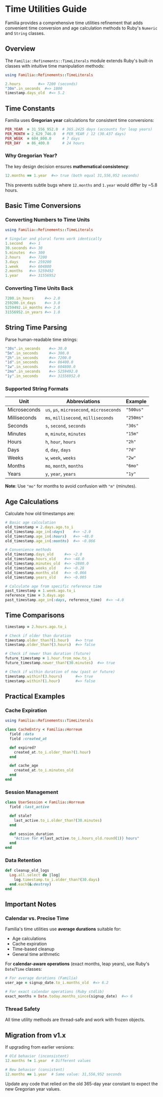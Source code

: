 # Time Utilities Guide

Familia provides a comprehensive time utilities refinement that adds convenient time conversion and age calculation methods to Ruby's `Numeric` and `String` classes.

## Overview

The `Familia::Refinements::TimeLiterals` module extends Ruby's built-in classes with intuitive time manipulation methods:

```ruby
using Familia::Refinements::TimeLiterals

2.hours        #=> 7200 (seconds)
"30m".in_seconds  #=> 1800
timestamp.days_old  #=> 5.2
```

## Time Constants

Familia uses **Gregorian year** calculations for consistent time conversions:

```ruby
PER_YEAR  = 31_556_952.0  # 365.2425 days (accounts for leap years)
PER_MONTH = 2_629_746.0   # PER_YEAR / 12 (30.437 days)
PER_WEEK  = 604_800.0     # 7 days
PER_DAY   = 86_400.0      # 24 hours
```

### Why Gregorian Year?

The key design decision ensures **mathematical consistency**:

```ruby
12.months == 1.year  #=> true (both equal 31,556,952 seconds)
```

This prevents subtle bugs where `12.months` and `1.year` would differ by ~5.8 hours.

## Basic Time Conversions

### Converting Numbers to Time Units

```ruby
using Familia::Refinements::TimeLiterals

# Singular and plural forms work identically
1.second   #=> 1
30.seconds #=> 30
5.minutes  #=> 300
2.hours    #=> 7200
3.days     #=> 259200
1.week     #=> 604800
2.months   #=> 5259492
1.year     #=> 31556952
```

### Converting Time Units Back

```ruby
7200.in_hours     #=> 2.0
259200.in_days    #=> 3.0
5259492.in_months #=> 2.0
31556952.in_years #=> 1.0
```

## String Time Parsing

Parse human-readable time strings:

```ruby
"30s".in_seconds    #=> 30.0
"5m".in_seconds     #=> 300.0
"2h".in_seconds     #=> 7200.0
"1d".in_seconds     #=> 86400.0
"1w".in_seconds     #=> 604800.0
"2mo".in_seconds    #=> 5259492.0
"1y".in_seconds     #=> 31556952.0
```

### Supported String Formats

| Unit | Abbreviations | Example |
|------|---------------|---------|
| Microseconds | `us`, `μs`, `microsecond`, `microseconds` | `"500us"` |
| Milliseconds | `ms`, `millisecond`, `milliseconds` | `"250ms"` |
| Seconds | `s`, `second`, `seconds` | `"30s"` |
| Minutes | `m`, `minute`, `minutes` | `"15m"` |
| Hours | `h`, `hour`, `hours` | `"2h"` |
| Days | `d`, `day`, `days` | `"7d"` |
| Weeks | `w`, `week`, `weeks` | `"2w"` |
| Months | `mo`, `month`, `months` | `"6mo"` |
| Years | `y`, `year`, `years` | `"1y"` |

**Note**: Use `"mo"` for months to avoid confusion with `"m"` (minutes).

## Age Calculations

Calculate how old timestamps are:

```ruby
# Basic age calculation
old_timestamp = 2.days.ago.to_i
old_timestamp.age_in(:days)    #=> ~2.0
old_timestamp.age_in(:hours)   #=> ~48.0
old_timestamp.age_in(:months)  #=> ~0.066

# Convenience methods
old_timestamp.days_old     #=> ~2.0
old_timestamp.hours_old    #=> ~48.0
old_timestamp.minutes_old  #=> ~2880.0
old_timestamp.weeks_old    #=> ~0.28
old_timestamp.months_old   #=> ~0.066
old_timestamp.years_old    #=> ~0.005

# Calculate age from specific reference time
past_timestamp = 1.week.ago.to_i
reference_time = 3.days.ago
past_timestamp.age_in(:days, reference_time)  #=> ~4.0
```

## Time Comparisons

```ruby
timestamp = 2.hours.ago.to_i

# Check if older than duration
timestamp.older_than?(1.hour)   #=> true
timestamp.older_than?(3.hours)  #=> false

# Check if newer than duration (future)
future_timestamp = 1.hour.from_now.to_i
future_timestamp.newer_than?(30.minutes)  #=> true

# Check if within duration of now (past or future)
timestamp.within?(3.hours)      #=> true
timestamp.within?(1.hour)       #=> false
```

## Practical Examples

### Cache Expiration

```ruby
using Familia::Refinements::TimeLiterals

class CacheEntry < Familia::Horreum
  field :data
  field :created_at

  def expired?
    created_at.to_i.older_than?(1.hour)
  end

  def cache_age
    created_at.to_i.minutes_old
  end
end
```

### Session Management

```ruby
class UserSession < Familia::Horreum
  field :last_active

  def stale?
    last_active.to_i.older_than?(30.minutes)
  end

  def session_duration
    "Active for #{last_active.to_i.hours_old.round(1)} hours"
  end
end
```

### Data Retention

```ruby
def cleanup_old_logs
  Log.all.select do |log|
    log.timestamp.to_i.older_than?(30.days)
  end.each(&:destroy)
end
```

## Important Notes

### Calendar vs. Precise Time

Familia's time utilities use **average durations** suitable for:
- Age calculations
- Cache expiration
- Time-based cleanup
- General time arithmetic

For **calendar-aware operations** (exact months, leap years), use Ruby's `Date`/`Time` classes:

```ruby
# For average durations (Familia)
user_age = signup_date.to_i.months_old  #=> 6.2

# For exact calendar operations (Ruby stdlib)
exact_months = Date.today.months_since(signup_date)  #=> 6
```

### Thread Safety

All time utility methods are thread-safe and work with frozen objects.

## Migration from v1.x

If upgrading from earlier versions:

```ruby
# Old behavior (inconsistent)
12.months != 1.year  # Different values

# New behavior (consistent)
12.months == 1.year  # Same value: 31,556,952 seconds
```

Update any code that relied on the old 365-day year constant to expect the new Gregorian year values.
